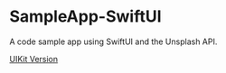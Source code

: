 # SampleApp-SwiftUI
A code sample app using SwiftUI and the Unsplash API.

[UIKit Version](https://github.com/filipetamota/SampleApp-UIKit)
